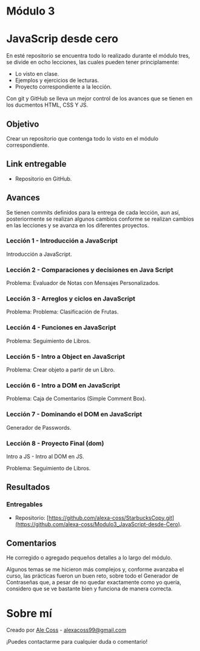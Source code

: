 # Módulo 3


# JavaScrip desde cero

En esté repositorio se encuentra todo lo realizado durante el módulo tres, se divide en ocho lecciones, las cuales pueden tener principlamente:
- Lo visto en clase.
- Ejemplos y ejercicios de lecturas.
- Proyecto correspondiente a la lección.

Con git y GitHub se lleva un mejor control de los avances que se tienen en los ducmentos HTML, CSS Y JS.


## Objetivo
Crear un repositorio que contenga todo lo visto en el módulo correspondiente.


## Link entregable

- Repositorio en GitHub.


## Avances

Se tienen commits definidos para la entrega de cada lección, aun así, posteriormente se realizan algunos cambios conforme se realizan cambios en las lecciones y se avanza en los diferentes proyectos.

### Lección 1 - Introducción a JavaScript

Introducción a JavaScript.


### Lección 2 - Comparaciones y decisiones en Java Script

Problema: Evaluador de Notas con Mensajes Personalizados.


### Lección 3 - Arreglos y ciclos en JavaScript

Problema: Problema: Clasificación de Frutas.


### Lección 4 -  Funciones en JavaScript

Problema: Seguimiento de Libros.


### Lección 5 - Intro a Object en JavaScript

Problema: Crear objeto a partir de un Libro.


### Lección 6 - Intro a DOM en JavaScript

Problema: Caja de Comentarios (Simple Comment Box).


### Lección 7 - Dominando el DOM en JavaScript

Generador de Passwords.


### Lección 8 - Proyecto Final (dom)

Intro a JS - Intro al DOM en JS.

Problema: Seguimiento de Libros.


## Resultados

### Entregables

- Repositorio: [https://github.com/alexa-coss/StarbucksCopy.git](https://github.com/alexa-coss/Modulo3_JavaScript-desde-Cero).

## Comentarios

He corregido o agregado pequeños detalles a lo largo del módulo.

Algunos temas se me hicieron más complejos y, conforme avanzaba el curso, las prácticas fueron un buen reto, sobre todo el Generador de Contraseñas que, a pesar de no quedar exactamente como yo quería, considero que se ve bastante bien y funciona de manera correcta.


# Sobre mí

Creado por [Ale Coss](https://github.com/alexa-coss) - alexacoss99@gmail.com

¡Puedes contactarme para cualquier duda o comentario!
